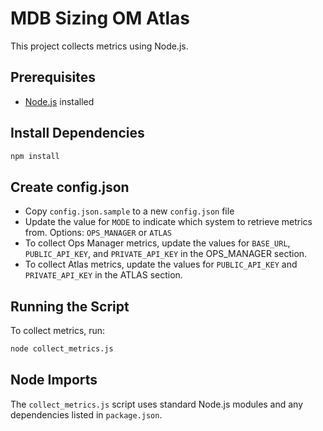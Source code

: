# MDB Sizing OM Atlas

This project collects metrics using Node.js.

## Prerequisites

- [Node.js](https://nodejs.org/) installed

## Install Dependencies

```bash
npm install
```

## Create config.json

- Copy `config.json.sample` to a new `config.json` file
- Update the value for `MODE` to indicate which system to retrieve metrics from. Options: `OPS_MANAGER` or `ATLAS`
- To collect Ops Manager metrics, update the values for `BASE_URL`, `PUBLIC_API_KEY`, and `PRIVATE_API_KEY` in the OPS_MANAGER section.
- To collect Atlas metrics, update the values for `PUBLIC_API_KEY` and `PRIVATE_API_KEY` in the ATLAS section.

## Running the Script

To collect metrics, run:

```bash
node collect_metrics.js
```

## Node Imports

The `collect_metrics.js` script uses standard Node.js modules and any dependencies listed in `package.json`.
